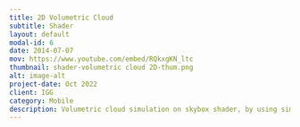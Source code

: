 ```yaml
---
title: 2D Volumetric Cloud
subtitle: Shader
layout: default
modal-id: 6
date: 2014-07-07
mov: https://www.youtube.com/embed/RQkxgKN_ltc
thumbnail: shader-volumetric cloud 2D-thum.png
alt: image-alt
project-date: Oct 2022
client: IGG
category: Mobile
description: Volumetric cloud simulation on skybox shader, by using simple raymarching and thickness map.
---
```

